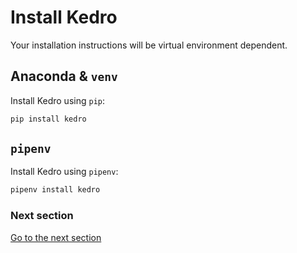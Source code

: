 # Install Kedro

Your installation instructions will be virtual environment dependent.

## Anaconda & `venv`

Install Kedro using `pip`:

```bash
pip install kedro
```

## `pipenv`

Install Kedro using `pipenv`:

```bash
pipenv install kedro
```

### Next section
[Go to the next section](./04_new_project.md)
